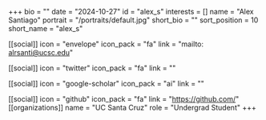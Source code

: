 +++
bio = "" 
date = "2024-10-27" 
id = "alex_s" 
interests = [] 
name = "Alex Santiago" 
portrait = "/portraits/default.jpg" 
short_bio = "" 
sort_position = 10
 short_name = "alex_s" 

[[social]] 
    icon = "envelope" 
    icon_pack = "fa" 
    link = "mailto: alrsanti@ucsc.edu"

 [[social]] 
    icon = "twitter" 
    icon_pack = "fa" 
    link = "" 

[[social]] 
    icon = "google-scholar" 
    icon_pack = "ai" 
    link = "" 

[[social]] 
    icon = "github" 
    icon_pack = "fa" 
    link = "https://github.com/" 
[[organizations]] 
     name = "UC Santa Cruz" 
      role = "Undergrad Student" 
+++

